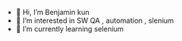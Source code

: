 - 👋 Hi, I’m Benjamin kun
- 👀 I’m interested in SW QA , automation , slenium 
- 🌱 I’m currently learning selenium


<!---
benikun88/benikun88 is a ✨ special ✨ repository because its `README.md` (this file) appears on your GitHub profile.
You can click the Preview link to take a look at your changes.
--->
